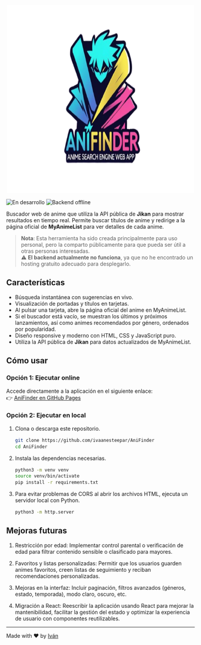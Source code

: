 <div align="center">
  <img src="/img/logo_app.png" alt="App logo" width="500" height="500">
</div>

![En desarrollo](https://img.shields.io/badge/status-work_in_progress-yellow?style=for-the-badge&logo=github)
![Backend offline](https://img.shields.io/badge/backend-offline-red?style=for-the-badge)

Buscador web de anime que utiliza la API pública de **Jikan** para mostrar resultados en tiempo real. Permite buscar títulos de anime y redirige a la página oficial de **MyAnimeList** para ver detalles de cada anime.

> **Nota**: Esta herramienta ha sido creada principalmente para uso personal, pero la comparto públicamente para que pueda ser útil a otras personas interesadas.  
> ⚠️ **El backend actualmente no funciona**, ya que no he encontrado un hosting gratuito adecuado para desplegarlo.

## Características

- Búsqueda instantánea con sugerencias en vivo.
- Visualización de portadas y títulos en tarjetas.
- Al pulsar una tarjeta, abre la página oficial del anime en MyAnimeList.
- Si el buscador está vacío, se muestran los últimos y próximos lanzamientos, así como animes recomendados por género, ordenados por popularidad.
- Diseño responsive y moderno con HTML, CSS y JavaScript puro.
- Utiliza la API pública de **Jikan** para datos actualizados de MyAnimeList.

## Cómo usar

### Opción 1: Ejecutar online

Accede directamente a la aplicación en el siguiente enlace:  
👉 [AniFinder en GitHub Pages](https://ivaanesteepar.github.io/AniFinder/)

### Opción 2: Ejecutar en local

1. Clona o descarga este repositorio.
   
   ```bash
   git clone https://github.com/ivaanesteepar/AniFinder
   cd AniFinder
    ```

2. Instala las dependencias necesarias.

   ```bash
   python3 -m venv venv
   source venv/bin/activate
   pip install -r requirements.txt
    ```

3. Para evitar problemas de CORS al abrir los archivos HTML, ejecuta un servidor local con Python.
   
   ```bash
   python3 -m http.server
    ```

## Mejoras futuras

1. Restricción por edad: Implementar control parental o verificación de edad para filtrar contenido sensible o clasificado para mayores.
   
2. Favoritos y listas personalizadas: Permitir que los usuarios guarden animes favoritos, creen listas de seguimiento y reciban recomendaciones personalizadas.
   
3. Mejoras en la interfaz: Incluir paginación, filtros avanzados (géneros, estado, temporada), modo claro, oscuro, etc.
   
4. Migración a React: Reescribir la aplicación usando React para mejorar la mantenibilidad, facilitar la gestión del estado y optimizar la experiencia de usuario con componentes reutilizables.

---

Made with ❤️ by [Iván](https://github.com/ivaanesteepar)
